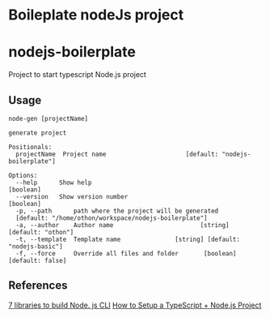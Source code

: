 Boileplate nodeJs project
=========================

# nodejs-boilerplate
Project to start typescript Node.js project

## Usage
```
node-gen [projectName]

generate project

Positionals:
  projectName  Project name                      [default: "nodejs-boilerplate"]

Options:
  --help      Show help                                            [boolean]
  --version   Show version number                                  [boolean]
  -p, --path      path where the project will be generated
  [default: "/home/othon/workspace/nodejs-boilerplate"]
  -a, --author    Author name                        [string] [default: "othon"]
  -t, --template  Template name               [string] [default: "nodejs-basic"]
  -f, --force     Override all files and folder       [boolean] [default: false]
```

## References
[7 libraries to build Node. js CLI](https://yvonnickfrin.dev/seven-libraries-to-build-nodejs-cli/)
[How to Setup a TypeScript + Node.js Project](https://khalilstemmler.com/blogs/typescript/node-starter-project/)

